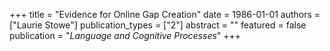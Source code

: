 +++
title = "Evidence for Online Gap Creation"
date = 1986-01-01
authors = ["Laurie Stowe"]
publication_types = ["2"]
abstract = ""
featured = false
publication = "*Language and Cognitive Processes*"
+++

